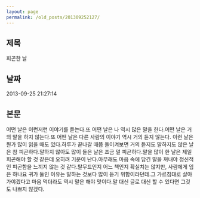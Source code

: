 ```yaml
---
layout: page
permalink: /old_posts/201309252127/
---
```


## 제목
피곤한 날

## 날짜
2013-09-25 21:27:14

## 본문
어떤 날은 이런저런 이야기를 듣는다.또 어떤 날은 나 역시 많은 말을 한다.어떤 날은 거의 말을 하지 않는다.또 어떤 날은 다른 사람의 이야기 역시 거의 듣지 않는다. 이런 날은 뭔가 많이 읽을 때도 있다.하루가 끝나갈 때쯤 돌이켜보면 거의 듣지도 말하지도 않은 날은 참 피곤하다.말하지 않아도 많이 들은 날은 조금 덜 피곤하다.말을 많이 한 날은 제일 피곤해야 할 것 같은데 오히려 기운이 난다.아무래도 마음 속에 담긴 말을 꺼내야 정신적인 피곤함을 느끼지 않는 것 같다.탈무드인지 어느 책인지 확실치는 않지만, 사람에게 입은 하나요 귀가 둘인 이유는 말하는 것보다 많이 듣기 위함이라던데.그 가르침대로 살아가야겠다고 마음 먹더라도 역시 말은 해야 맛이다.말 대신 글로 대신 할 수 있다면 그것도 나쁘지 않겠다.